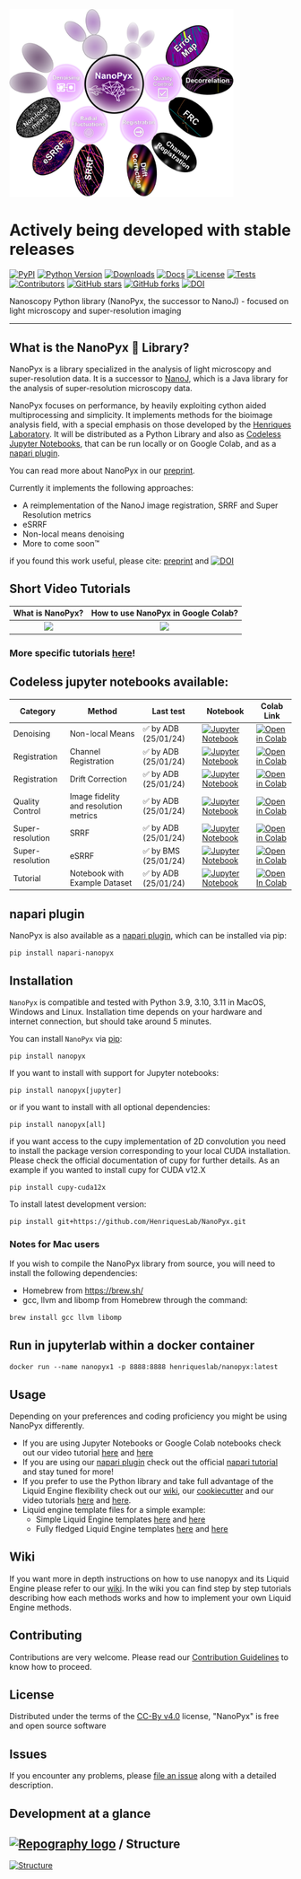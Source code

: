 <html>
<img src="https://github.com/HenriquesLab/NanoPyx/blob/main/.github/logo.png?raw=true" alt="logo" width="400"/>
</html>

# Actively being developed with stable releases
[![PyPI](https://img.shields.io/pypi/v/nanopyx.svg?color=green)](https://pypi.org/project/nanopyx)
[![Python Version](https://img.shields.io/pypi/pyversions/nanopyx.svg?color=green)](https://python.org)
[![Downloads](https://img.shields.io/pypi/dm/nanopyx)](https://pypi.org/project/nanopyx)
[![Docs](https://img.shields.io/badge/documentation-link-blueviolet)](https://henriqueslab.github.io/NanoPyx)
[![License](https://img.shields.io/github/license/HenriquesLab/NanoPyx?color=Green)](https://github.com/HenriquesLab/NanoPyx/blob/main/LICENSE.txt)
[![Tests](https://github.com/HenriquesLab/NanoPyx/actions/workflows/nanopyx_oncall_mechanic.yml/badge.svg)](https://github.com/HenriquesLab/NanoPyx/actions/workflows/nanopyx_oncall_mechanic.yml)
[![Contributors](https://img.shields.io/github/contributors-anon/HenriquesLab/NanoPyx)](https://github.com/HenriquesLab/NanoPyx/graphs/contributors)
[![GitHub stars](https://img.shields.io/github/stars/HenriquesLab/NanoPyx?style=social)](https://github.com/HenriquesLab/NanoPyx/)
[![GitHub forks](https://img.shields.io/github/forks/HenriquesLab/NanoPyx?style=social)](https://github.com/HenriquesLab/NanoPyx/)
[![DOI](https://zenodo.org/badge/505388398.svg)](https://zenodo.org/badge/latestdoi/505388398)

Nanoscopy Python library (NanoPyx, the successor to NanoJ) - focused on light microscopy and super-resolution imaging

---

## What is the NanoPyx 🔬 Library?

NanoPyx is a library specialized in the analysis of light microscopy and super-resolution data.
It is a successor to [NanoJ](https://github.com/HenriquesLab/NanoJ-Core), which is a Java library for the analysis of super-resolution microscopy data.

NanoPyx focuses on performance, by heavily exploiting cython aided multiprocessing and simplicity. It implements methods for the bioimage analysis field, with a special emphasis on those developed by the [Henriques Laboratory](https://henriqueslab.github.io/).
It will be distributed as a Python Library and also as [Codeless Jupyter Notebooks](https://github.com/HenriquesLab/NanoPyx#codeless-jupyter-notebooks-available), that can be run locally or on Google Colab, and as a [napari plugin](https://github.com/HenriquesLab/napari-NanoPyx).

You can read more about NanoPyx in our [preprint](https://www.biorxiv.org/content/10.1101/2023.08.13.553080v1).

Currently it implements the following approaches:
- A reimplementation of the NanoJ image registration, SRRF and Super Resolution metrics
- eSRRF
- Non-local means denoising
- More to come soon™

if you found this work useful, please cite: [preprint](https://www.biorxiv.org/content/10.1101/2023.08.13.553080v1) and  [![DOI](https://zenodo.org/badge/505388398.svg)](https://zenodo.org/badge/latestdoi/505388398)

## Short Video Tutorials
| What is NanoPyx? | How to use NanoPyx in Google Colab? |
|:-:|:-:|
| [![](https://user-images.githubusercontent.com/7071808/259985020-b629a570-f131-4666-aadb-ba62ac7dbea2.png)](https://youtu.be/iAdgusBAU0Q) | [![](https://user-images.githubusercontent.com/7071808/259985779-4403d895-76a8-4050-bfd7-9317516a8f3e.png)](https://youtu.be/KD0RzolFnd4) |

### More specific tutorials [here](https://www.youtube.com/playlist?list=PLk5I3_KOhE7sdP2OBfD9ewoXm1cXon88R)!

## Codeless jupyter notebooks available:

| Category | Method | Last test | Notebook | Colab Link |
| --- | --- | --- | --- | --- |
| Denoising | Non-local Means |  ✅ by ADB (25/01/24) | [![Jupyter Notebook](https://img.shields.io/badge/jupyter-blue.svg?style=flat&logo=jupyter&logoColor=white)](https://github.com/HenriquesLab/NanoPyx/blob/main/notebooks/NonLocalMeansDenoising.ipynb) | [![Open in Colab](https://colab.research.google.com/assets/colab-badge.svg)](https://githubtocolab.com/HenriquesLab/NanoPyx/blob/main/notebooks/NonLocalMeansDenoising.ipynb) |
| Registration | Channel Registration |  ✅ by ADB (25/01/24) | [![Jupyter Notebook](https://img.shields.io/badge/jupyter-blue.svg?style=flat&logo=jupyter&logoColor=white)](https://github.com/HenriquesLab/NanoPyx/blob/main/notebooks/ChannelRegistration.ipynb) | [![Open in Colab](https://colab.research.google.com/assets/colab-badge.svg)](https://githubtocolab.com/HenriquesLab/NanoPyx/blob/main/notebooks/ChannelRegistration.ipynb) |
| Registration | Drift Correction | ✅ by ADB (25/01/24) | [![Jupyter Notebook](https://img.shields.io/badge/jupyter-blue.svg?style=flat&logo=jupyter&logoColor=white)](https://github.com/HenriquesLab/NanoPyx/blob/main/notebooks/DriftCorrection.ipynb) | [![Open in Colab](https://colab.research.google.com/assets/colab-badge.svg)](https://githubtocolab.com/HenriquesLab/NanoPyx/blob/main/notebooks/DriftCorrection.ipynb) |
| Quality Control | Image fidelity and resolution metrics | ✅ by ADB (25/01/24) | [![Jupyter Notebook](https://img.shields.io/badge/jupyter-blue.svg?style=flat&logo=jupyter&logoColor=white)](https://github.com/HenriquesLab/NanoPyx/blob/main/notebooks/SRMetrics.ipynb) | [![Open in Colab](https://colab.research.google.com/assets/colab-badge.svg)](https://githubtocolab.com/HenriquesLab/NanoPyx/blob/main/notebooks/SRMetrics.ipynb) |
| Super-resolution | SRRF | ✅ by ADB (25/01/24) | [![Jupyter Notebook](https://img.shields.io/badge/jupyter-blue.svg?style=flat&logo=jupyter&logoColor=white)](https://github.com/HenriquesLab/NanoPyx/blob/main/notebooks/SRRFandQC.ipynb) | [![Open in Colab](https://colab.research.google.com/assets/colab-badge.svg)](https://githubtocolab.com/HenriquesLab/NanoPyx/blob/main/notebooks/SRRFandQC.ipynb) |
| Super-resolution | eSRRF | ✅ by BMS (25/01/24) | [![Jupyter Notebook](https://img.shields.io/badge/jupyter-blue.svg?style=flat&logo=jupyter&logoColor=white)](https://github.com/HenriquesLab/NanoPyx/blob/main/notebooks/eSRRFandQC.ipynb) | [![Open in Colab](https://colab.research.google.com/assets/colab-badge.svg)](https://githubtocolab.com/HenriquesLab/NanoPyx/blob/main/notebooks/eSRRFandQC.ipynb) |
| Tutorial | Notebook with Example Dataset | ✅ by ADB (25/01/24) | [![Jupyter Notebook](https://img.shields.io/badge/jupyter-blue.svg?style=fflat&logo=jupyter&logoColor=white)](https://github.com/HenriquesLab/NanoPyx/blob/main/notebooks/NanoPyxExampleTutorial.ipynb) | [![Open In Colab](https://colab.research.google.com/assets/colab-badge.svg)](https://githubtocolab.com/HenriquesLab/NanoPyx/blob/main/notebooks/NanoPyxExampleTutorial.ipynb) |

## napari plugin

NanoPyx is also available as a [napari plugin](https://github.com/HenriquesLab/napari-nanopyx), which can be installed via pip:

```
pip install napari-nanopyx
```

## Installation

`NanoPyx` is compatible and tested with Python 3.9, 3.10, 3.11 in MacOS, Windows and Linux. Installation time depends on your hardware and internet connection, but should take around 5 minutes.

You can install `NanoPyx` via [pip]:

```shell
pip install nanopyx
```

If you want to install with support for Jupyter notebooks:

```shell
pip install nanopyx[jupyter]
```

or if you want to install with all optional dependencies:

```shell
pip install nanopyx[all]
```

if you want access to the cupy implementation of 2D convolution you need to install the package version corresponding to your local CUDA installation. Please check the official documentation of cupy for further details. As an example if you wanted to install cupy for CUDA v12.X

```shell
pip install cupy-cuda12x
```

To install latest development version:

```shell
pip install git+https://github.com/HenriquesLab/NanoPyx.git
```

### Notes for Mac users

If you wish to compile the NanoPyx library from source, you will need to install the following dependencies:

- Homebrew from <https://brew.sh/>
- gcc, llvm and libomp from Homebrew through the command:

```shell
brew install gcc llvm libomp
```

## Run in jupyterlab within a docker container

```shell
docker run --name nanopyx1 -p 8888:8888 henriqueslab/nanopyx:latest
```

## Usage

Depending on your preferences and coding proficiency you might be using NanoPyx differently. 

- If you are using Jupyter Notebooks or Google Colab notebooks check out our video tutorial [here](https://youtu.be/KD0RzolFnd4) and [here](https://www.youtube.com/watch?v=Dx2lHoRB044)
- If you are using our [napari plugin](https://github.com/HenriquesLab/NanoPyx#napari-plugin) check out the official [napari tutorial](https://napari.org/stable/tutorials/index.html) and stay tuned for more!
- If you prefer to use the Python library and take full advantage of the Liquid Engine flexibility check out our [wiki](https://github.com/HenriquesLab/NanoPyx/wiki), our [cookiecutter](https://github.com/HenriquesLab/LiquidEngineCookieCutter) and our video tutorials [here](https://youtu.be/gRGEjdT8opY?si=o0ovP5B-235BM0hu) and [here](https://youtu.be/s2SY6IlsWQI?si=5goo0ZQ1Ynyz3yTF).
- Liquid engine template files for a simple example:
    - Simple Liquid Engine templates [here](https://github.com/HenriquesLab/NanoPyx/blob/main/src/nanopyx/core/templates/_le_template_simple.pyx) and [here](https://github.com/HenriquesLab/NanoPyx/blob/main/src/nanopyx/core/templates/_le_template_simple_.py)
    - Fully fledged Liquid Engine templates [here](https://github.com/HenriquesLab/NanoPyx/blob/main/src/nanopyx/core/templates/_le_template_advanced.pyx) and [here](https://github.com/HenriquesLab/NanoPyx/blob/main/src/nanopyx/core/templates/_le_template_advanced.cl)

## Wiki

If you want more in depth instructions on how to use nanopyx and its Liquid Engine please refer to our [wiki](https://github.com/HenriquesLab/NanoPyx/wiki). In the wiki you can find step by step tutorials describing how each methods works and how to implement your own Liquid Engine methods.

## Contributing

Contributions are very welcome.
Please read our [Contribution Guidelines](https://github.com/HenriquesLab/NanoPyx/blob/main/CONTRIBUTING.md) to know how to proceed.

## License

Distributed under the terms of the [CC-By v4.0] license,
"NanoPyx" is free and open source software

## Issues

If you encounter any problems, please [file an issue] along with a detailed description.

[CC-By v4.0]: https://creativecommons.org/licenses/by/4.0/
[file an issue]: https://github.com/HenriquesLab/NanoPyx/issues
[pip]: https://pypi.org/project/pip/

## Development at a glance

## [![Repography logo](https://images.repography.com/logo.svg)](https://repography.com) / Structure

[![Structure](https://images.repography.com/33651790/HenriquesLab/NanoPyx/structure/6USKh-PjgkYlbiepDRN9aThOShl3TNx_VkIycH0M6e0/Sqp8CSmE3HObh4_sa8_-IsUByYshpCVQpMuu1E_Fwiw_table.svg)](https://github.com/HenriquesLab/NanoPyx)
